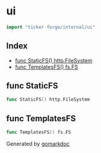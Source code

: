 <!-- Code generated by gomarkdoc. DO NOT EDIT -->

# ui

```go
import "ticker-forge/internal/ui"
```

## Index

- [func StaticFS\(\) http.FileSystem](<#StaticFS>)
- [func TemplatesFS\(\) fs.FS](<#TemplatesFS>)


<a name="StaticFS"></a>
## func StaticFS

```go
func StaticFS() http.FileSystem
```



<a name="TemplatesFS"></a>
## func TemplatesFS

```go
func TemplatesFS() fs.FS
```



Generated by [gomarkdoc](<https://github.com/princjef/gomarkdoc>)
